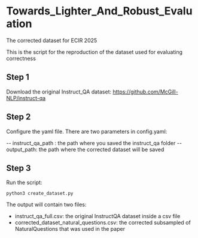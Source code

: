 # Towards_Lighter_And_Robust_Evaluation
The corrected dataset for ECIR 2025

This is the script for the reproduction of the dataset used for evaluating correctness

## Step 1 

Download the original Instruct_QA dataset: https://github.com/McGill-NLP/instruct-qa

## Step 2 

Configure the yaml file. There are two parameters in config.yaml: 

-- instruct_qa_path : the path where you saved the instruct_qa folder
-- output_path: the path where the corrected dataset will be saved 

## Step 3 

Run the script: 

```
python3 create_dataset.py 
```

The output will contain two files: 

- instruct_qa_full.csv: the original InstructQA dataset inside a csv file 
- corrected_dataset_natural_questions.csv: the corrected subsampled of NaturalQuestions that was used in the paper 


